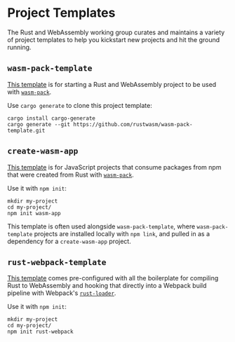 # Project Templates

The Rust and WebAssembly working group curates and maintains a variety of
project templates to help you kickstart new projects and hit the ground running.

## `wasm-pack-template`

[This template][wasm-pack-template] is for starting a Rust and WebAssembly
project to be used with [`wasm-pack`][wasm-pack].

Use `cargo generate` to clone this project template:

```
cargo install cargo-generate
cargo generate --git https://github.com/rustwasm/wasm-pack-template.git
```

## `create-wasm-app`

[This template][create-wasm-app] is for JavaScript projects that consume
packages from npm that were created from Rust with [`wasm-pack`][wasm-pack].

Use it with `npm init`:

```
mkdir my-project
cd my-project/
npm init wasm-app
```

This template is often used alongside `wasm-pack-template`, where
`wasm-pack-template` projects are installed locally with `npm link`, and pulled
in as a dependency for a `create-wasm-app` project.

## `rust-webpack-template`

[This template][rust-webpack-template] comes pre-configured with all the
boilerplate for compiling Rust to WebAssembly and hooking that directly into a
Webpack build pipeline with Webpack's [`rust-loader`][rust-loader].

Use it with `npm init`:

```
mkdir my-project
cd my-project/
npm init rust-webpack
```

[wasm-pack]: https://github.com/rustwasm/wasm-pack
[wasm-pack-template]: https://github.com/rustwasm/wasm-pack-template
[create-wasm-app]: https://github.com/rustwasm/create-wasm-app
[rust-webpack-template]: https://github.com/rustwasm/rust-webpack-template
[rust-loader]: https://github.com/wasm-tool/rust-loader/